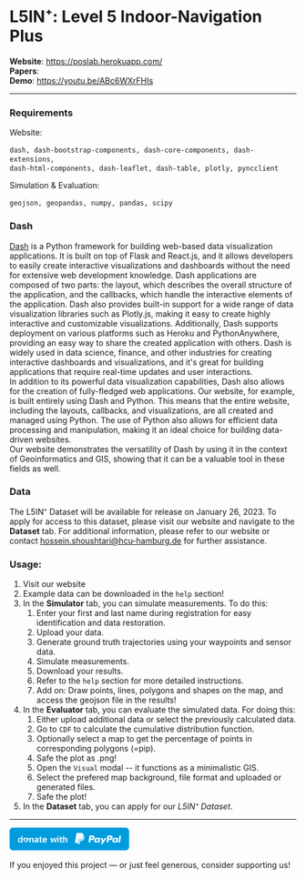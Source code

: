

#   L5IN⁺: Level 5 Indoor-Navigation Plus  

**Website**: https://poslab.herokuapp.com/  
**Papers**:  
**Demo**: https://youtu.be/ABc6WXrFHIs

---
### Requirements   
Website:
```
dash, dash-bootstrap-components, dash-core-components, dash-extensions,
dash-html-components, dash-leaflet, dash-table, plotly, pyncclient
```
Simulation & Evaluation:
```
geojson, geopandas, numpy, pandas, scipy 
```

### Dash
[Dash](https://plotly.com/dash/) is a Python framework for building web-based data visualization applications. It is built on top of Flask and React.js, and it allows developers to easily create interactive visualizations and dashboards without the need for extensive web development knowledge. Dash applications are composed of two parts: the layout, which describes the overall structure of the application, and the callbacks, which handle the interactive elements of the application. Dash also provides built-in support for a wide range of data visualization libraries such as Plotly.js, making it easy to create highly interactive and customizable visualizations. Additionally, Dash supports deployment on various platforms such as Heroku and PythonAnywhere, providing an easy way to share the created application with others. Dash is widely used in data science, finance, and other industries for creating interactive dashboards and visualizations, and it's great for building applications that require real-time updates and user interactions.  
In addition to its powerful data visualization capabilities, Dash also allows for the creation of fully-fledged web applications. Our website, for example, is built entirely using Dash and Python. This means that the entire website, including the layouts, callbacks, and visualizations, are all created and managed using Python. The use of Python also allows for efficient data processing and manipulation, making it an ideal choice for building data-driven websites.  
Our website demonstrates the versatility of Dash by using it in the context of Geoinformatics and GIS, showing that it can be a valuable tool in these fields as well.


### Data
The L5IN⁺ Dataset will be available for release on January 26, 2023. To apply for access to this dataset, please visit our website and navigate to the **Dataset** tab. For additional information, please refer to our website or contact [hossein.shoushtari@hcu-hamburg.de](mailto:hossein.shoushtari@hcu-hamburg.de) for further assistance.

### Usage:
1.  Visit our website
2. Example data can be downloaded in the ```help``` section!
3.  In the **Simulator** tab, you can simulate measurements. To do this:
    1.  Enter your first and last name during registration for easy identification and data restoration.
    2.  Upload your data.
    3.  Generate ground truth trajectories using your waypoints and sensor data.
    4.  Simulate measurements.
    5.  Download your results.
    6.  Refer to the ```help``` section for more detailed instructions.
    7.  Add on: Draw points, lines, polygons and shapes on the map, and access the geojson file in the results!
4. In the **Evaluator** tab, you can evaluate the simulated data. For doing this:
    1.  Either upload additional data or select the previously calculated data.
    2.  Go to ```CDF``` to calculate the cumulative distribution function.
    3.  Optionally select a map to get the percentage of points in corresponding polygons (=pip).
    4.  Safe the plot as .png!
    5.  Open the ```Visual``` modal -- it functions as a minimalistic GIS.
    6. Select the prefered map background, file format and uploaded or generated files.
    7. Safe the plot!
5. In the **Dataset** tab, you can apply for our _L5IN⁺  Dataset_.

---
<a  href="https://www.paypal.me/KorvinVenzke"><img  src="assets/images/svg/signs/donate_sign.svg"  height="40"></a>

If you enjoyed this project — or just feel generous, consider supporting us!
